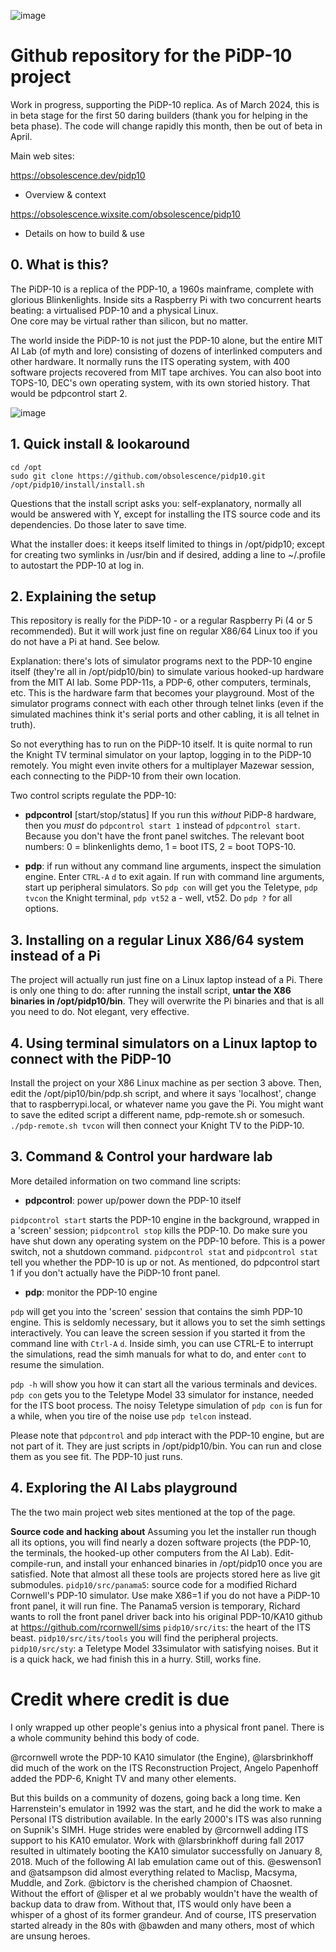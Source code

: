 ![image](https://user-images.githubusercontent.com/7725197/209851202-7e9bab6d-1ec1-4161-99de-54106cb87166.png)

# Github repository for the PiDP-10 project

Work in progress, supporting the PiDP-10 replica. 
As of March 2024, this is in beta stage for the first 50 daring builders (thank you for helping in the beta phase). The code will change rapidly this month, then be out of beta in April.

Main web sites:

https://obsolescence.dev/pidp10 
- Overview & context

https://obsolescence.wixsite.com/obsolescence/pidp10
- Details on how to build & use


## 0. What is this?

The PiDP-10 is a replica of the PDP-10, a 1960s mainframe, complete with glorious Blinkenlights. Inside sits a Raspberry Pi with two concurrent hearts beating: a virtualised PDP-10 and a physical Linux.  
One core may be virtual rather than silicon, but no matter.

The world inside the PiDP-10 is not just the PDP-10 alone, but the entire MIT AI Lab (of myth and lore) consisting of dozens of interlinked computers and other hardware. It normally runs the ITS operating system, with 400 software projects recovered from MIT tape archives. You can also boot into TOPS-10, DEC's own operating system, with its own storied history. That would be pdpcontrol start 2.

![image](https://user-images.githubusercontent.com/7725197/209852125-55c81735-f8c0-4956-8ba1-e912d53338ec.png)


## 1. Quick install & lookaround

    cd /opt
    sudo git clone https://github.com/obsolescence/pidp10.git
    /opt/pidp10/install/install.sh

Questions that the install script asks you: self-explanatory, normally all would be answered with Y, except for installing the ITS source code and its dependencies. Do those later to save time.

What the installer does: it keeps itself limited to things in /opt/pidp10; except for creating two symlinks in /usr/bin and if desired, adding a line to ~/.profile to autostart the PDP-10 at log in.


## 2. Explaining the setup

This repository is really for the PiDP-10 - or a regular Raspberry Pi (4 or 5 recommended). But it will work just fine on regular X86/64 Linux too if you do not have a Pi at hand. See below.

Explanation: there's lots of simulator programs next to the PDP-10 engine itself (they're all in /opt/pidp10/bin) to simulate various hooked-up hardware from the MIT AI lab. Some PDP-11s, a PDP-6, other computers, terminals, etc. 
This is the hardware farm that becomes your playground. Most of the simulator programs connect with each other through telnet links (even if the simulated machines think it's serial ports and other cabling, it is all telnet in truth).

So not everything has to run on the PiDP-10 itself. It is quite normal to run the Knight TV terminal simulator on your laptop, logging in to the PiDP-10 remotely. You might even invite others for a  multiplayer Mazewar session, each connecting to the PiDP-10 from their own location.

Two control scripts regulate the PDP-10:

- **pdpcontrol** \[start/stop/status\]
	If you run this *without* PiDP-8 hardware, then you *must* do `pdpcontrol start 1` instead of `pdpcontrol start`. Because you don't have the front panel switches.
	The relevant boot numbers: 0 = blinkenlights demo, 1 = boot ITS, 2 = boot TOPS-10.

- **pdp**: if run without any command line arguments, inspect the simulation engine. Enter `CTRL-A` `d` to exit again.
 	If run with command line arguments, start up peripheral simulators. So `pdp con` will get you the Teletype, `pdp tvcon` the Knight terminal, `pdp vt52` a - well, vt52. Do `pdp ?` for all options.


## 3. Installing on a regular Linux X86/64 system instead of a Pi

The project will actually run just fine on a Linux laptop instead of a Pi. There is only one thing to do: after running the install script, **untar the X86 binaries in /opt/pidp10/bin**. They will overwrite the Pi binaries and that is all you need to do. Not elegant, very effective.


## 4. Using terminal simulators on a Linux laptop to connect with the PiDP-10

Install the project on your X86 Linux machine as per section 3 above. Then, edit the /opt/pip10/bin/pdp.sh script, and where it says 'localhost', change that to raspberrypi.local, or whatever name you gave the Pi. You might want to save the edited script a different name, pdp-remote.sh or somesuch. `./pdp-remote.sh tvcon` will then connect your Knight TV to the PiDP-10.


## 3. Command & Control your hardware lab

More detailed information on two command line scripts:

- **pdpcontrol**: power up/power down the PDP-10 itself

`pidpcontrol start` starts the PDP-10 engine in the background, wrapped in a 'screen' session; `pidpcontrol stop` kills the PDP-10. Do make sure you have shut down any operating system on the PDP-10 before. This is a power switch, not a shutdown command. `pidpcontrol stat` and `pidpcontrol stat` tell you whether the PDP-10 is up or not. As mentioned, do pdpcontrol start 1 if you don't actually have the PiDP-10 front panel.

- **pdp**: monitor the PDP-10 engine

`pdp` will get you into the 'screen' session that contains the simh PDP-10 engine. This is seldomly necessary, but it allows you to set the simh settings interactively. You can leave the screen session if you started it from the command line with `Ctrl-A` `d`. 
Inside simh, you can use CTRL-E to interrupt the simulations, read the simh manuals for what to do, and enter `cont` to resume the simulation.

`pdp -h` will show you how it can start all the various terminals and devices. `pdp con` gets you to the Teletype Model 33 simulator for instance, needed for the ITS boot process. The noisy Teletype simulation of `pdp con` is fun for a while, when you tire of the noise use `pdp telcon` instead. 

Please note that `pdpcontrol` and `pdp` interact with the PDP-10 engine, but are not part of it. They are just scripts in /opt/pidp10/bin. You can run and close them as you see fit. The PDP-10 just runs.


## 4. Exploring the AI Labs playground

The the two main project web sites mentioned at the top of the page.

**Source code and hacking about**
Assuming you let the installer run though all its options, you will find nearly a dozen software projects (the PDP-10, the terminals, the hooked-up other computers from the AI Lab). Edit-compile-run, and install your enhanced binaries in /opt/pidp10 once you are satisfied. Note that almost all these tools are projects stored here as live git submodules.
`pidp10/src/panama5`: source code for a modified Richard Cornwell's PDP-10 simulator. Use make X86=1 if you do not have a PiDP-10 front panel, it will run fine. 
	The Panama5 version is temporary, Richard wants to roll the front panel driver back into his original PDP-10/KA10 github at https://github.com/rcornwell/sims
`pidp10/src/its`: the heart of the ITS beast. 
`pidp10/src/its/tools` you will find the peripheral projects.
`pidp10/src/sty`: a Teletype Model 33simulator with satisfying noises. But it is a quick hack, we had finish this in a hurry. Still, works fine.


# Credit where credit is due
I only wrapped up other people's genius into a physical front panel. There is a whole community behind this body of code. 

@rcornwell wrote the PDP-10 KA10 simulator (the Engine),
@larsbrinkhoff did much of the work on the ITS Reconstruction Project,
Angelo Papenhoff added the PDP-6, Knight TV and many other elements.

But this builds on a community of dozens, going back a long time. Ken Harrenstein's emulator in 1992 was the start, and he did the work to make a Personal ITS distribution available. In the early 2000's ITS was also running on Supnik's SIMH. Huge strides were enabled by @rcornwell adding ITS support to his KA10 emulator. Work with @larsbrinkhoff during fall 2017 resulted in ultimately booting the KA10 simulator successfully on January 8, 2018. Much of the following AI lab emulation came out of this. 
@eswenson1 and @atsampson did almost everything related to Maclisp, Macsyma, Muddle, and Zork.
@bictorv is the cherished champion of Chaosnet.
Without the effort of @lisper et al we probably wouldn't have the wealth of backup data to draw from. Without that, ITS would only have been a whisper of a ghost of its former grandeur.
And of course, ITS preservation started already in the 80s with @bawden and many others, most of which are unsung heroes.
